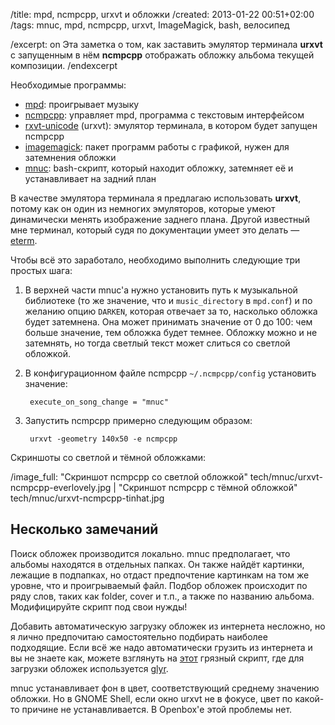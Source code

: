 /title: mpd, ncmpcpp, urxvt и обложки
/created: 2013-01-22 00:51+02:00
/tags: mnuc, mpd, ncmpcpp, urxvt, ImageMagick, bash, велосипед

/excerpt: on
Эта заметка о том, как заставить эмулятор терминала __urxvt__ с запущенным в нём
__ncmpcpp__ отображать обложку альбома текущей композиции.
/endexcerpt

Необходимые программы:

  * [mpd]: проигрывает музыку
  * [ncmpcpp]: управляет mpd, программа с текстовым интерфейсом
  * [rxvt-unicode] (urxvt): эмулятор терминала, в котором будет запущен ncmpcpp
  * [imagemagick]: пакет программ работы с графикой, нужен для затемнения обложки
  * [mnuc]: bash-скрипт, который находит обложку, затемняет её и устанавливает
    на задний план

В качестве эмулятора терминала я предлагаю использовать __urxvt__, потому как он
один из немногих эмуляторов, которые умеют динамически менять изображение
заднего плана. Другой известный мне терминал, который судя по документации умеет
это делать — [eterm].

Чтобы всё это заработало, необходимо выполнить следующие три простых шага:

1. В верхней части mnuc'а нужно установить путь к музыкальной библиотеке (то же
   значение, что и `music_directory` в `mpd.conf`) и по желанию опцию `DARKEN`,
   которая отвечает за то, насколько обложка будет затемнена. Она может
   принимать значение от 0 до 100: чем больше значение, тем обложка будет
   темнее. Обложку можно и не затемнять, но тогда светлый текст может слиться со
   светлой обложкой.

2. В конфигурационном файле ncmpcpp `~/.ncmpcpp/config` установить значение:

        execute_on_song_change = "mnuc"

3. Запустить ncmpcpp примерно следующим образом:

        urxvt -geometry 140x50 -e ncmpcpp

Скриншоты со светлой и тёмной обложками:

/image_full: "Скриншот ncmpcpp со светлой обложкой" tech/mnuc/urxvt-ncmpcpp-everlovely.jpg |
             "Скриншот ncmpcpp с тёмной обложкой" tech/mnuc/urxvt-ncmpcpp-tinhat.jpg

[mpd]: http://mpd.wikia.com/
[ncmpcpp]: http://ncmpcpp.rybczak.net/
[rxvt-unicode]: http://software.schmorp.de/pkg/rxvt-unicode
[imagemagick]: http://www.imagemagick.org
[mnuc]: https://gist.github.com/4588882
[eterm]: http://www.eterm.org/docs/view.php?doc%3Dref


## Несколько замечаний

Поиск обложек производится локально. mnuc предполагает, что альбомы находятся в
отдельных папках. Он также найдёт картинки, лежащие в подпапках, но отдаст
предпочтение картинкам на том же уровне, что и проигрываемый файл. Подбор
обложек происходит по ряду слов, таких как folder, cover и т.п., а также по
названию альбома. Модифицируйте скрипт под свои нужды!

Добавить автоматическую загрузку обложек из интернета несложно, но я лично
предпочитаю самостоятельно подбирать наиболее подходящие. Если всё же надо
автоматически грузить из интернета и вы не знаете как, можете взглянуть на
[этот] грязный скрипт, где для загрузки обложек используется [glyr].

mnuc устанавливает фон в цвет, соответствующий среднему значению обложки. Но в
GNOME Shell, если окно urxvt не в фокусе, цвет по какой-то причине не
устанавливается. В Openbox'е этой проблемы нет.

[этот]: https://gist.github.com/4589821
[glyr]: https://github.com/sahib/glyr

